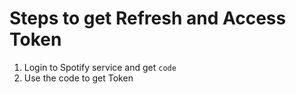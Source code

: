 # Steps to get Refresh and Access Token
1. Login to Spotify service and get `code`
2. Use the code to get Token